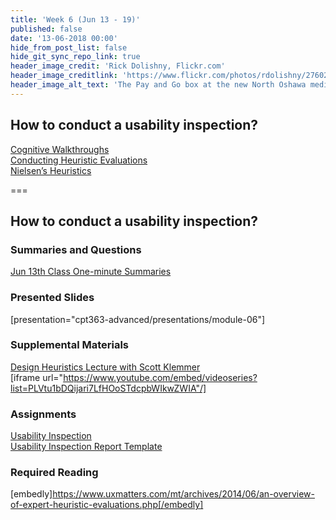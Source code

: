 ```yaml
---
title: 'Week 6 (Jun 13 - 19)'
published: false
date: '13-06-2018 00:00'
hide_from_post_list: false
hide_git_sync_repo_link: true
header_image_credit: 'Rick Dolishny, Flickr.com'
header_image_creditlink: 'https://www.flickr.com/photos/rdolishny/2760207306/'
header_image_alt_text: 'The Pay and Go box at the new North Oshawa medical clinic'
---
```


## How to conduct a usability inspection?   
[Cognitive Walkthroughs](../../presentations/module-06#/module-06-4)  
[Conducting Heuristic Evaluations](../../presentations/module-06#/module-02-5)  
[Nielsen’s Heuristics](../../presentations/module-06#/module-06-6)

===

## **How to conduct a usability inspection?**

### Summaries and Questions  
[Jun 13th Class One-minute Summaries](https://canvas.sfu.ca/courses/55288/assignments)

### Presented Slides  
[presentation="cpt363-advanced/presentations/module-06"]

### Supplemental Materials  
[Design Heuristics Lecture with Scott Klemmer](https://www.youtube.com/playlist?list=PLVtu1bDQijari7LfHOoSTdcpbWIkwZWIA)  
[iframe url="https://www.youtube.com/embed/videoseries?list=PLVtu1bDQijari7LfHOoSTdcpbWIkwZWIA"/]

### Assignments
[Usability Inspection](https://canvas.sfu.ca/courses/55288/assignments)   
[Usability Inspection Report Template](https://canvas.sfu.ca/courses/55288/files)

### Required Reading  
[embedly]https://www.uxmatters.com/mt/archives/2014/06/an-overview-of-expert-heuristic-evaluations.php[/embedly]
